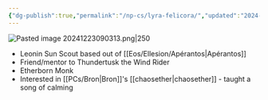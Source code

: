 ```yaml
---
{"dg-publish":true,"permalink":"/np-cs/lyra-felicora/","updated":"2024-12-23T09:04:13.771-06:00"}
---
```


![Pasted image 20241223090313.png|250](/img/user/Images/Pasted%20image%2020241223090313.png)
- Leonin Sun Scout based out of [[Eos/Ellesion/Apérantos\|Apérantos]]
- Friend/mentor to Thundertusk the Wind Rider
- Etherborn Monk
- Interested in [[PCs/Bron\|Bron]]'s [[chaosether\|chaosether]] - taught a song of calming